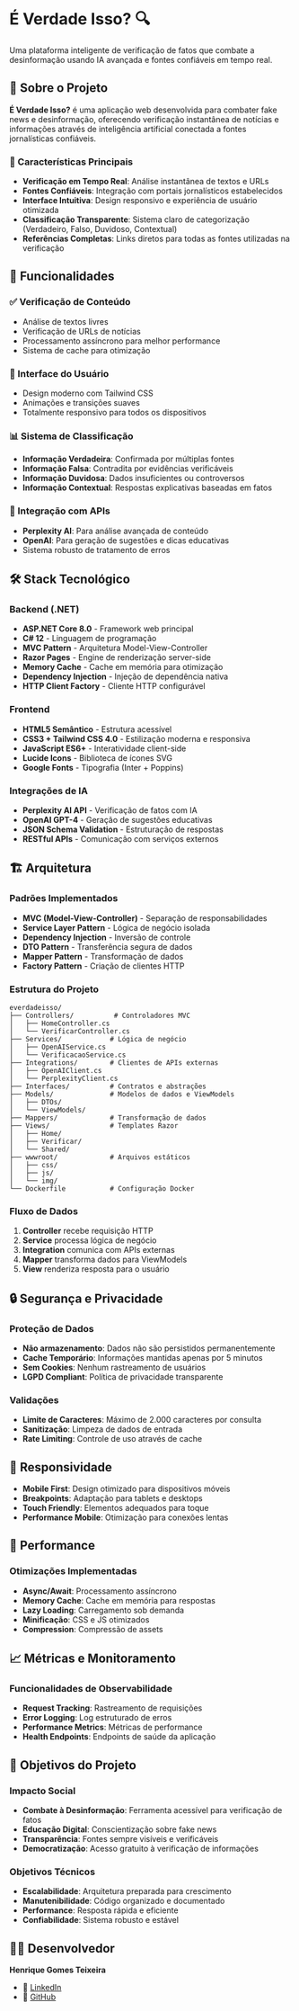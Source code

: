 ﻿# É Verdade Isso? 🔍

Uma plataforma inteligente de verificação de fatos que combate a desinformação usando IA avançada e fontes confiáveis em tempo real.

## 🎯 Sobre o Projeto

**É Verdade Isso?** é uma aplicação web desenvolvida para combater fake news e desinformação, oferecendo verificação instantânea de notícias e informações através de inteligência artificial conectada a fontes jornalísticas confiáveis.

### 🌟 Características Principais

- **Verificação em Tempo Real**: Análise instantânea de textos e URLs
- **Fontes Confiáveis**: Integração com portais jornalísticos estabelecidos
- **Interface Intuitiva**: Design responsivo e experiência de usuário otimizada
- **Classificação Transparente**: Sistema claro de categorização (Verdadeiro, Falso, Duvidoso, Contextual)
- **Referências Completas**: Links diretos para todas as fontes utilizadas na verificação

## 🚀 Funcionalidades

### ✅ Verificação de Conteúdo
- Análise de textos livres
- Verificação de URLs de notícias
- Processamento assíncrono para melhor performance
- Sistema de cache para otimização

### 🎨 Interface do Usuário
- Design moderno com Tailwind CSS
- Animações e transições suaves
- Totalmente responsivo para todos os dispositivos

### 📊 Sistema de Classificação
- **Informação Verdadeira**: Confirmada por múltiplas fontes
- **Informação Falsa**: Contradita por evidências verificáveis
- **Informação Duvidosa**: Dados insuficientes ou controversos
- **Informação Contextual**: Respostas explicativas baseadas em fatos

### 🔗 Integração com APIs
- **Perplexity AI**: Para análise avançada de conteúdo
- **OpenAI**: Para geração de sugestões e dicas educativas
- Sistema robusto de tratamento de erros

## 🛠️ Stack Tecnológico

### **Backend (.NET)**
- **ASP.NET Core 8.0** - Framework web principal
- **C# 12** - Linguagem de programação
- **MVC Pattern** - Arquitetura Model-View-Controller
- **Razor Pages** - Engine de renderização server-side
- **Memory Cache** - Cache em memória para otimização
- **Dependency Injection** - Injeção de dependência nativa
- **HTTP Client Factory** - Cliente HTTP configurável

### **Frontend**
- **HTML5 Semântico** - Estrutura acessível
- **CSS3 + Tailwind CSS 4.0** - Estilização moderna e responsiva
- **JavaScript ES6+** - Interatividade client-side
- **Lucide Icons** - Biblioteca de ícones SVG
- **Google Fonts** - Tipografia (Inter + Poppins)

### **Integrações de IA**
- **Perplexity AI API** - Verificação de fatos com IA
- **OpenAI GPT-4** - Geração de sugestões educativas
- **JSON Schema Validation** - Estruturação de respostas
- **RESTful APIs** - Comunicação com serviços externos

## 🏗️ Arquitetura

### Padrões Implementados
- **MVC (Model-View-Controller)** - Separação de responsabilidades
- **Service Layer Pattern** - Lógica de negócio isolada
- **Dependency Injection** - Inversão de controle
- **DTO Pattern** - Transferência segura de dados
- **Mapper Pattern** - Transformação de dados
- **Factory Pattern** - Criação de clientes HTTP

### Estrutura do Projeto
```
everdadeisso/
├── Controllers/          # Controladores MVC
│   ├── HomeController.cs
│   └── VerificarController.cs
├── Services/            # Lógica de negócio
│   ├── OpenAIService.cs
│   └── VerificacaoService.cs
├── Integrations/        # Clientes de APIs externas
│   ├── OpenAIClient.cs
│   └── PerplexityClient.cs
├── Interfaces/          # Contratos e abstrações
├── Models/              # Modelos de dados e ViewModels
│   ├── DTOs/
│   └── ViewModels/
├── Mappers/             # Transformação de dados
├── Views/               # Templates Razor
│   ├── Home/
│   ├── Verificar/
│   └── Shared/
├── wwwroot/             # Arquivos estáticos
│   ├── css/
│   ├── js/
│   └── img/
└── Dockerfile           # Configuração Docker
```

### Fluxo de Dados
1. **Controller** recebe requisição HTTP
2. **Service** processa lógica de negócio
3. **Integration** comunica com APIs externas
4. **Mapper** transforma dados para ViewModels
5. **View** renderiza resposta para o usuário

## 🔒 Segurança e Privacidade

### Proteção de Dados
- **Não armazenamento**: Dados não são persistidos permanentemente
- **Cache Temporário**: Informações mantidas apenas por 5 minutos
- **Sem Cookies**: Nenhum rastreamento de usuários
- **LGPD Compliant**: Política de privacidade transparente

### Validações
- **Limite de Caracteres**: Máximo de 2.000 caracteres por consulta
- **Sanitização**: Limpeza de dados de entrada
- **Rate Limiting**: Controle de uso através de cache

## 📱 Responsividade

- **Mobile First**: Design otimizado para dispositivos móveis
- **Breakpoints**: Adaptação para tablets e desktops
- **Touch Friendly**: Elementos adequados para toque
- **Performance Mobile**: Otimização para conexões lentas

## 🚀 Performance

### Otimizações Implementadas
- **Async/Await**: Processamento assíncrono
- **Memory Cache**: Cache em memória para respostas
- **Lazy Loading**: Carregamento sob demanda
- **Minificação**: CSS e JS otimizados
- **Compression**: Compressão de assets

## 📈 Métricas e Monitoramento

### Funcionalidades de Observabilidade
- **Request Tracking**: Rastreamento de requisições
- **Error Logging**: Log estruturado de erros
- **Performance Metrics**: Métricas de performance
- **Health Endpoints**: Endpoints de saúde da aplicação

## 🎯 Objetivos do Projeto

### Impacto Social
- **Combate à Desinformação**: Ferramenta acessível para verificação de fatos
- **Educação Digital**: Conscientização sobre fake news
- **Transparência**: Fontes sempre visíveis e verificáveis
- **Democratização**: Acesso gratuito à verificação de informações

### Objetivos Técnicos
- **Escalabilidade**: Arquitetura preparada para crescimento
- **Manutenibilidade**: Código organizado e documentado
- **Performance**: Resposta rápida e eficiente
- **Confiabilidade**: Sistema robusto e estável

## 👨‍💻 Desenvolvedor

**Henrique Gomes Teixeira**
- 🔗 [LinkedIn](https://www.linkedin.com/in/henriquegomesteixeira/)
- 🐙 [GitHub](https://github.com/henriquegomesteixeira)